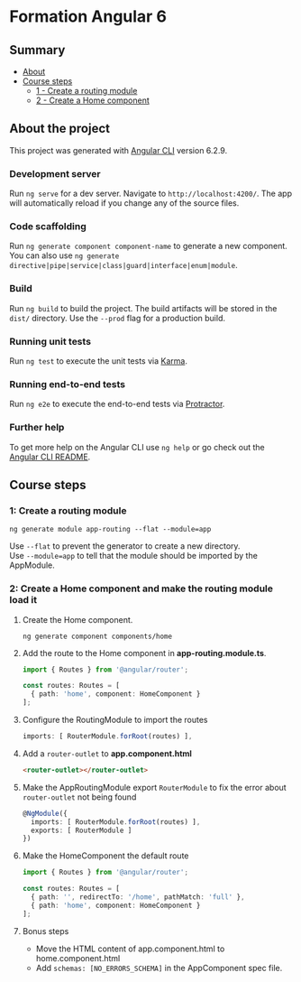 # Formation Angular 6

## Summary

* [About](#about)
* [Course steps](#courseSteps)
  * [1 - Create a routing module](#createRoutingModule)
  * [2 - Create a Home component](#createHomeComponent)


## <a name="about"></a>About the project

This project was generated with [Angular CLI](https://github.com/angular/angular-cli) version 6.2.9.

### Development server

Run `ng serve` for a dev server. Navigate to `http://localhost:4200/`. The app will automatically reload if you change any of the source files.

### Code scaffolding

Run `ng generate component component-name` to generate a new component. You can also use `ng generate directive|pipe|service|class|guard|interface|enum|module`.

### Build

Run `ng build` to build the project. The build artifacts will be stored in the `dist/` directory. Use the `--prod` flag for a production build.

### Running unit tests

Run `ng test` to execute the unit tests via [Karma](https://karma-runner.github.io).

### Running end-to-end tests

Run `ng e2e` to execute the end-to-end tests via [Protractor](http://www.protractortest.org/).

### Further help

To get more help on the Angular CLI use `ng help` or go check out the [Angular CLI README](https://github.com/angular/angular-cli/blob/master/README.md).

## <a name="courseSteps"></a>Course steps

### <a name="createRoutingModule"></a>1: Create a routing module

```shell
ng generate module app-routing --flat --module=app
```

Use `--flat` to prevent the generator to create a new directory.  
Use `--module=app` to tell that the module should be imported by the AppModule.

### <a name="createHomeComponent"></a>2: Create a Home component and make the routing module load it

1. Create the Home component.

    ```shell
    ng generate component components/home
    ```

2. Add the route to the Home component in **app-routing.module.ts**.

    ```typescript
    import { Routes } from '@angular/router';

    const routes: Routes = [
      { path: 'home', component: HomeComponent }
    ];
    ```

3. Configure the RoutingModule to import the routes

    ```typescript
    imports: [ RouterModule.forRoot(routes) ],
    ```

4. Add a `router-outlet` to **app.component.html**

    ```html
    <router-outlet></router-outlet>
    ```

5. Make the AppRoutingModule export `RouterModule` to fix the error about `router-outlet` not being found

    ```typescript
    @NgModule({
      imports: [ RouterModule.forRoot(routes) ],
      exports: [ RouterModule ]
    })
    ```

6. Make the HomeComponent the default route

    ```typescript
    import { Routes } from '@angular/router';

    const routes: Routes = [
      { path: '', redirectTo: '/home', pathMatch: 'full' },
      { path: 'home', component: HomeComponent }
    ];
    ```

7. Bonus steps  
    * Move the HTML content of app.component.html to home.component.html
    * Add `schemas: [NO_ERRORS_SCHEMA]` in the AppComponent spec file.
